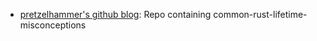 - [pretzelhammer's github blog](https://github.com/pretzelhammer/rust-blog/tree/master/posts): Repo containing common-rust-lifetime-misconceptions

